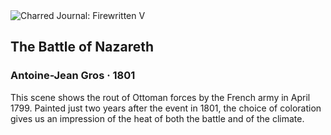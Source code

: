 <div class="artwork-of-the-day">
  <div class="container">
    <div class="img-wrapper">
      <img
        src="https://uploads4.wikiart.org/00118/images/antoine-jean-gros/the-battle-of-nazareth-1801.jpg!Large.jpg"
        alt="Charred Journal: Firewritten V" />
    </div>
    <div class="artwork-detail">
      <div class="artwork-origin"> 
        <h2 class="artwork-name">The Battle of Nazareth</h2>
        <h3 class="artist">
          Antoine-Jean Gros
                    ·  1801
        </h3>
      </div>
      <p class="description">
        <span class="artwork-description-text ng-binding" ng-bind-html="viewModel.ArtworkOfTheDay.Description | unsafe">This scene shows the rout of Ottoman forces by the French army in April 1799. Painted just two years after the event in 1801, the choice of coloration gives us an impression of the heat of both the battle and of the climate.</span>
                        <div class="text-shadow-container ng-hide" ng-show="showShadow"></div>
      </p>
    </div>
  </div>

</div>
